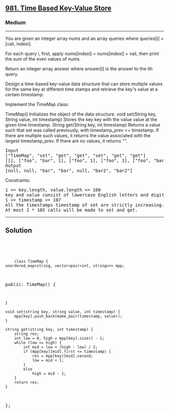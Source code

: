 
<h2><a href="https://leetcode.com/problems/time-based-key-value-store/description/">981. Time Based Key-Value Store</a></h2>
<h3>Medium</h3>
<hr>
<div><p>
 You are given an integer array nums and an array queries where queries[i] = [vali, indexi].

For each query i, first, apply nums[indexi] = nums[indexi] + vali, then print the sum of the even values of nums.

Return an integer array answer where answer[i] is the answer to the ith query.
</p>
Design a time-based key-value data structure that can store multiple values for the same key at different time stamps and retrieve the key's value at a certain timestamp.

Implement the TimeMap class:

TimeMap() Initializes the object of the data structure.
void set(String key, String value, int timestamp) Stores the key key with the value value at the given time timestamp.
String get(String key, int timestamp) Returns a value such that set was called previously, with timestamp_prev <= timestamp. If there are multiple such values, it returns the value associated with the largest timestamp_prev. If there are no values, it returns "".
  </pre>
  <pre>
Input
["TimeMap", "set", "get", "get", "set", "get", "get"]
[[], ["foo", "bar", 1], ["foo", 1], ["foo", 3], ["foo", "bar2", 4], ["foo", 4], ["foo", 5]]
Output
[null, null, "bar", "bar", null, "bar2", "bar2"]
</pre> 

Constraints:
<pre>
1 <= key.length, value.length <= 100
key and value consist of lowercase English letters and digits.
1 <= timestamp <= 107
All the timestamps timestamp of set are strictly increasing.
At most 2 * 105 calls will be made to set and get.
</pre>
<hr>
 <h2><strong><b>Solution</b></strong></h2>
 <br>
 <pre>
 
        class TimeMap {
    unordered_map<string, vector<pair<int, string>>> mpp;
public:
    TimeMap() {
        
    }
    
    void set(string key, string value, int timestamp) {
        mpp[key].push_back(make_pair(timestamp, value));
    }
    
    string get(string key, int timestamp) {
        string res;
        int low = 0, high = mpp[key].size() - 1;
        while (low <= high) {
            int mid = low + (high - low) / 2;
            if (mpp[key][mid].first <= timestamp) {
                res = mpp[key][mid].second;
                low = mid + 1;
            }
            else
                high = mid - 1;
        }
        return res;
    }
};
 </pre>

